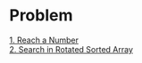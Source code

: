 # Problem
 [1. Reach a Number](https://leetcode.com/problems/reach-a-number/description/)\
 [2. Search in Rotated Sorted Array](https://leetcode.com/problems/search-in-rotated-sorted-array/description/)
